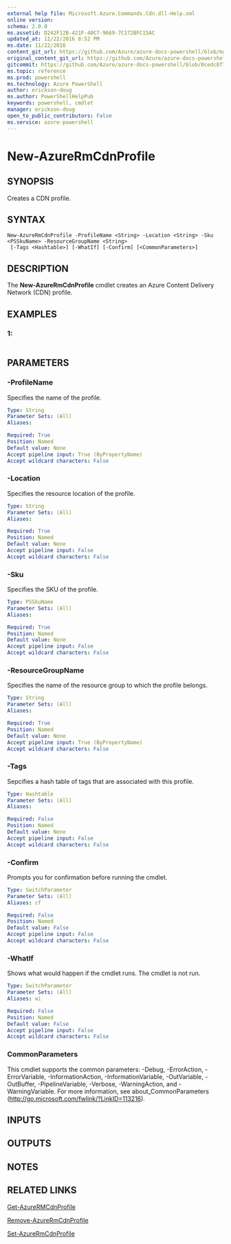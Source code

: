 ```yaml
---
external help file: Microsoft.Azure.Commands.Cdn.dll-Help.xml
online version: 
schema: 2.0.0
ms.assetid: D242F12B-421F-40C7-9669-7C172BFC15AC
updated_at: 11/22/2016 8:52 PM
ms.date: 11/22/2016
content_git_url: https://github.com/Azure/azure-docs-powershell/blob/master/azureps-cmdlets-docs/ResourceManager/AzureRM.Cdn/v2.2.0/New-AzureRmCdnProfile.md
original_content_git_url: https://github.com/Azure/azure-docs-powershell/blob/master/azureps-cmdlets-docs/ResourceManager/AzureRM.Cdn/v2.2.0/New-AzureRmCdnProfile.md
gitcommit: https://github.com/Azure/azure-docs-powershell/blob/0cedc8f73bc96cf5ac4c69144e17b3de601fd3cc/azureps-cmdlets-docs/ResourceManager/AzureRM.Cdn/v2.2.0/New-AzureRmCdnProfile.md
ms.topic: reference
ms.prod: powershell
ms.technology: Azure PowerShell
author: erickson-doug
ms.author: PowerShellHelpPub
keywords: powershell, cmdlet
manager: erickson-doug
open_to_public_contributors: False
ms.service: azure-powershell
---
```


# New-AzureRmCdnProfile

## SYNOPSIS
Creates a CDN profile.

## SYNTAX

```
New-AzureRmCdnProfile -ProfileName <String> -Location <String> -Sku <PSSkuName> -ResourceGroupName <String>
 [-Tags <Hashtable>] [-WhatIf] [-Confirm] [<CommonParameters>]
```

## DESCRIPTION
The **New-AzureRmCdnProfile** cmdlet creates an Azure Content Delivery Network (CDN) profile.

## EXAMPLES

### 1:
```

```

## PARAMETERS

### -ProfileName
Specifies the name of the profile.

```yaml
Type: String
Parameter Sets: (All)
Aliases: 

Required: True
Position: Named
Default value: None
Accept pipeline input: True (ByPropertyName)
Accept wildcard characters: False
```

### -Location
Specifies the resource location of the profile.

```yaml
Type: String
Parameter Sets: (All)
Aliases: 

Required: True
Position: Named
Default value: None
Accept pipeline input: False
Accept wildcard characters: False
```

### -Sku
Specifies the SKU of the profile.

```yaml
Type: PSSkuName
Parameter Sets: (All)
Aliases: 

Required: True
Position: Named
Default value: None
Accept pipeline input: False
Accept wildcard characters: False
```

### -ResourceGroupName
Specifies the name of the resource group to which the profile belongs.

```yaml
Type: String
Parameter Sets: (All)
Aliases: 

Required: True
Position: Named
Default value: None
Accept pipeline input: True (ByPropertyName)
Accept wildcard characters: False
```

### -Tags
Sepcifies a hash table of tags that are associated with this profile.

```yaml
Type: Hashtable
Parameter Sets: (All)
Aliases: 

Required: False
Position: Named
Default value: None
Accept pipeline input: False
Accept wildcard characters: False
```

### -Confirm
Prompts you for confirmation before running the cmdlet.

```yaml
Type: SwitchParameter
Parameter Sets: (All)
Aliases: cf

Required: False
Position: Named
Default value: False
Accept pipeline input: False
Accept wildcard characters: False
```

### -WhatIf
Shows what would happen if the cmdlet runs.
The cmdlet is not run.

```yaml
Type: SwitchParameter
Parameter Sets: (All)
Aliases: wi

Required: False
Position: Named
Default value: False
Accept pipeline input: False
Accept wildcard characters: False
```

### CommonParameters
This cmdlet supports the common parameters: -Debug, -ErrorAction, -ErrorVariable, -InformationAction, -InformationVariable, -OutVariable, -OutBuffer, -PipelineVariable, -Verbose, -WarningAction, and -WarningVariable. For more information, see about_CommonParameters (http://go.microsoft.com/fwlink/?LinkID=113216).

## INPUTS

## OUTPUTS

## NOTES

## RELATED LINKS

[Get-AzureRMCdnProfile](xref:ResourceManager/AzureRM.Cdn/v2.2.0/Get-AzureRMCdnProfile.md)

[Remove-AzureRmCdnProfile](xref:ResourceManager/AzureRM.Cdn/v2.2.0/Remove-AzureRmCdnProfile.md)

[Set-AzureRmCdnProfile](xref:ResourceManager/AzureRM.Cdn/v2.2.0/Set-AzureRmCdnProfile.md)


